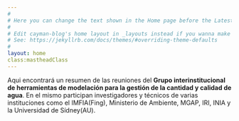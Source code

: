 ```yaml
---
#
# Here you can change the text shown in the Home page before the Latest Posts section.
#
# Edit cayman-blog's home layout in _layouts instead if you wanna make some changes
# See: https://jekyllrb.com/docs/themes/#overriding-theme-defaults
#
layout: home
class:mastheadClass
---
```


Aqui encontrará un resumen de las reuniones del **Grupo interinstitucional de herramientas de modelación para la gestión de la cantidad y calidad de agua**. En el mismo participan investigadores y técnicos de varias instituciones como el IMFIA(Fing), Ministerio de Ambiente, MGAP, IRI, INIA y la Universidad de Sídney(AU). 

